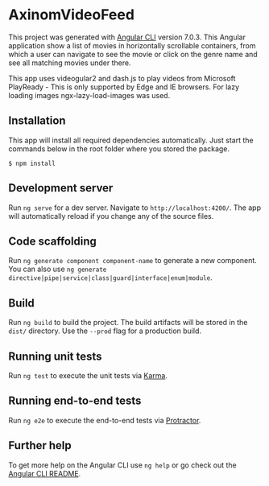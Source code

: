 # AxinomVideoFeed

This project was generated with [Angular CLI](https://github.com/angular/angular-cli) version 7.0.3.
This Angular application show a list of movies in horizontally scrollable containers, from which a user can navigate to see the movie or click on the genre name and see all matching movies under there.

This app uses videogular2 and dash.js to play videos from Microsoft PlayReady - This is only supported by Edge and IE browsers.
For lazy loading images ngx-lazy-load-images was used. 


## Installation

This app will install all required dependencies automatically. Just start the commands below in the root folder where you stored the package.

```SH
$ npm install
```

## Development server

Run `ng serve` for a dev server. Navigate to `http://localhost:4200/`. The app will automatically reload if you change any of the source files.

## Code scaffolding

Run `ng generate component component-name` to generate a new component. You can also use `ng generate directive|pipe|service|class|guard|interface|enum|module`.

## Build

Run `ng build` to build the project. The build artifacts will be stored in the `dist/` directory. Use the `--prod` flag for a production build.

## Running unit tests

Run `ng test` to execute the unit tests via [Karma](https://karma-runner.github.io).

## Running end-to-end tests

Run `ng e2e` to execute the end-to-end tests via [Protractor](http://www.protractortest.org/).

## Further help

To get more help on the Angular CLI use `ng help` or go check out the [Angular CLI README](https://github.com/angular/angular-cli/blob/master/README.md).
